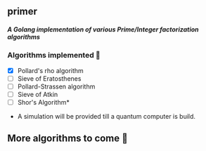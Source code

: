 ## primer
##### A Golang implementation of various Prime/Integer factorization algorithms

### Algorithms implemented :construction_worker:
  
 - [x] Pollard's rho algorithm 
 - [ ] Sieve of Eratosthenes
 - [ ] Pollard-Strassen algorithm
 - [ ] Sieve of Atkin
 - [ ] Shor's Algorithm*
 
 * A simulation will be provided till a quantum computer is build.
 
 ## More algorithms to come :construction_worker: